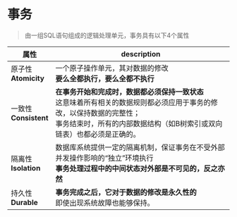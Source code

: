 # 事务
> 由一组SQL语句组成的逻辑处理单元，事务具有以下4个属性

属性|description
---|---
原子性<br>**Atomicity**|一个原子操作单元，其对数据的修改<br>**要么全都执行，要么全都不执行**
一致性<br>**Consistent**|**在事务开始和完成时，数据都必须保持一致状态**<br>这意味着所有相关的数据规则都必须应用于事务的修改，以保持数据的完整性；<br>事务结束时，所有的内部数据结构（如B树索引或双向链表）也都必须是正确的。
隔离性<br>**Isolation**|数据库系统提供一定的隔离机制，保证事务在不受外部并发操作影响的“独立”环境执行<br>**事务处理过程中的中间状态对外部是不可见的，反之亦然**
持久性<br>**Durable**|**事务完成之后，它对于数据的修改是永久性的**<br>即使出现系统故障也能够保持。

